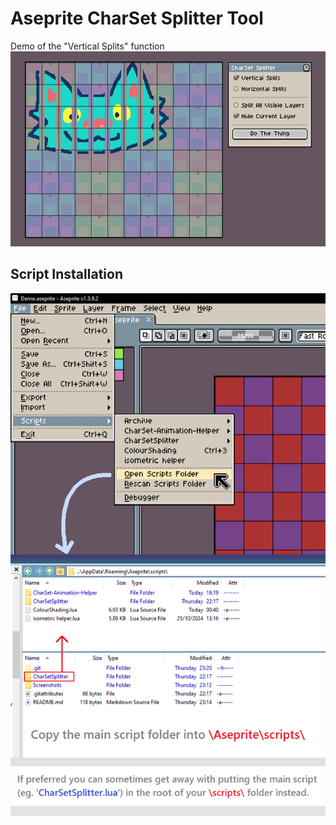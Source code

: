 # Aseprite CharSet Splitter Tool

Demo of the "Vertical Splits" function
![](Screenshots/CharSetSplitter_Demo1.PNG)

## Script Installation
![](Screenshots/ScriptInstallation.png)
